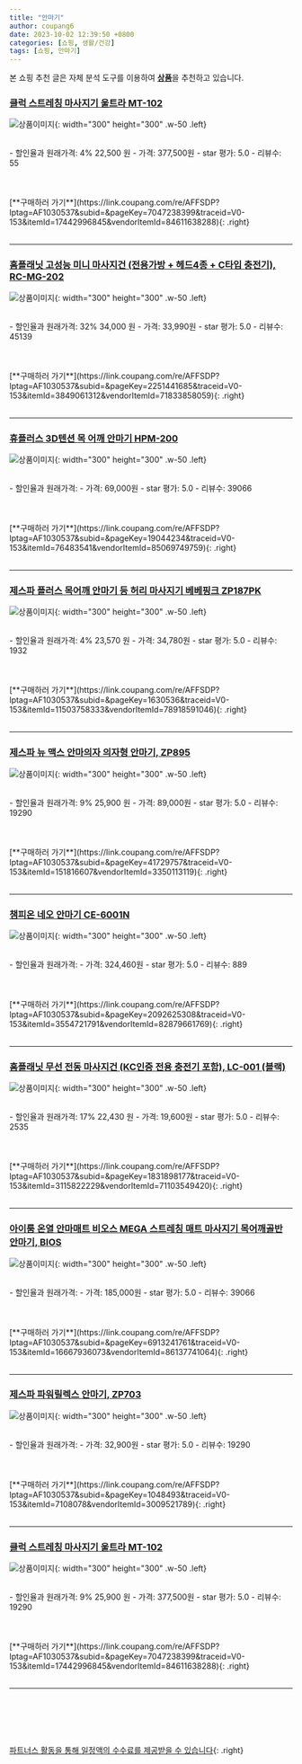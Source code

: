 ```yaml
---
title: "안마기"
author: coupang6
date: 2023-10-02 12:39:50 +0800
categories: [쇼핑, 생활/건강]
tags: [쇼핑, 안마기]
---
```


본 쇼핑 추천 글은 자체 분석 도구를 이용하여 [**상품**](https://link.coupang.com/a/bao1ui)을 추천하고 있습니다.

### [클럭 스트레칭 마사지기 울트라 MT-102](https://link.coupang.com/re/AFFSDP?lptag=AF1030537&subid=&pageKey=7047238399&traceid=V0-153&itemId=17442996845&vendorItemId=84611638288)

![상품이미지](https://thumbnail10.coupangcdn.com/thumbnails/remote/230x230ex/image/retail/images/43237435283952-219ca4ba-ea86-4da8-915c-a2d08f85f5f5.jpg){: width="300" height="300" .w-50 .left}


<br>
- 할인율과 원래가격: 4%  22,500   원
- 가격: 377,500원
- star 평가: 5.0
- 리뷰수: 55
<br>
<br>
<br>
<br>
[**구매하러 가기**](https://link.coupang.com/re/AFFSDP?lptag=AF1030537&subid=&pageKey=7047238399&traceid=V0-153&itemId=17442996845&vendorItemId=84611638288){: .right}
<br>
<br>

---

### [홈플래닛 고성능 미니 마사지건 (전용가방 + 헤드4종 + C타입 충전기), RC-MG-202](https://link.coupang.com/re/AFFSDP?lptag=AF1030537&subid=&pageKey=2251441685&traceid=V0-153&itemId=3849061312&vendorItemId=71833858059)

![상품이미지](https://thumbnail8.coupangcdn.com/thumbnails/remote/230x230ex/image/retail/images/97468356623095-d5c5d210-4659-450c-8295-a3f204ed18c0.jpg){: width="300" height="300" .w-50 .left}


<br>
- 할인율과 원래가격: 32%  34,000   원
- 가격: 33,990원
- star 평가: 5.0
- 리뷰수: 45139
<br>
<br>
<br>
<br>
[**구매하러 가기**](https://link.coupang.com/re/AFFSDP?lptag=AF1030537&subid=&pageKey=2251441685&traceid=V0-153&itemId=3849061312&vendorItemId=71833858059){: .right}
<br>
<br>

---

### [휴플러스 3D텐션 목 어깨 안마기 HPM-200](https://link.coupang.com/re/AFFSDP?lptag=AF1030537&subid=&pageKey=19044234&traceid=V0-153&itemId=76483541&vendorItemId=85069749759)

![상품이미지](https://thumbnail8.coupangcdn.com/thumbnails/remote/230x230ex/image/vendor_inventory/1459/0dc95ab9a42b9c3aa24bbe1bc3575f638f1caf4741de3182a1275d32be4e.jpg){: width="300" height="300" .w-50 .left}


<br>
- 할인율과 원래가격: 
- 가격: 69,000원
- star 평가: 5.0
- 리뷰수: 39066
<br>
<br>
<br>
<br>
[**구매하러 가기**](https://link.coupang.com/re/AFFSDP?lptag=AF1030537&subid=&pageKey=19044234&traceid=V0-153&itemId=76483541&vendorItemId=85069749759){: .right}
<br>
<br>

---

### [제스파 플러스 목어깨 안마기 등 허리 마사지기 베베핑크 ZP187PK](https://link.coupang.com/re/AFFSDP?lptag=AF1030537&subid=&pageKey=1630536&traceid=V0-153&itemId=11503758333&vendorItemId=78918591046)

![상품이미지](https://thumbnail8.coupangcdn.com/thumbnails/remote/230x230ex/image/retail/images/629846749180109-68f375bb-24dd-4376-8f20-5da7d6956894.jpg){: width="300" height="300" .w-50 .left}


<br>
- 할인율과 원래가격: 4%  23,570   원
- 가격: 34,780원
- star 평가: 5.0
- 리뷰수: 1932
<br>
<br>
<br>
<br>
[**구매하러 가기**](https://link.coupang.com/re/AFFSDP?lptag=AF1030537&subid=&pageKey=1630536&traceid=V0-153&itemId=11503758333&vendorItemId=78918591046){: .right}
<br>
<br>

---

### [제스파 뉴 맥스 안마의자 의자형 안마기, ZP895](https://link.coupang.com/re/AFFSDP?lptag=AF1030537&subid=&pageKey=41729757&traceid=V0-153&itemId=151816607&vendorItemId=3350113119)

![상품이미지](https://thumbnail10.coupangcdn.com/thumbnails/remote/230x230ex/image/retail/images/1679091962306867-ec10f532-edd5-44de-8a4b-8614eee48bc0.jpg){: width="300" height="300" .w-50 .left}


<br>
- 할인율과 원래가격: 9%  25,900   원
- 가격: 89,000원
- star 평가: 5.0
- 리뷰수: 19290
<br>
<br>
<br>
<br>
[**구매하러 가기**](https://link.coupang.com/re/AFFSDP?lptag=AF1030537&subid=&pageKey=41729757&traceid=V0-153&itemId=151816607&vendorItemId=3350113119){: .right}
<br>
<br>

---

### [챔피온 네오 안마기 CE-6001N](https://link.coupang.com/re/AFFSDP?lptag=AF1030537&subid=&pageKey=2092625308&traceid=V0-153&itemId=3554721791&vendorItemId=82879661769)

![상품이미지](https://thumbnail7.coupangcdn.com/thumbnails/remote/230x230ex/image/vendor_inventory/5988/0323ca68775a2522fa132a01ea591b2ec042dc3fdf157bbc147db50b795f.jpg){: width="300" height="300" .w-50 .left}


<br>
- 할인율과 원래가격: 
- 가격: 324,460원
- star 평가: 5.0
- 리뷰수: 889
<br>
<br>
<br>
<br>
[**구매하러 가기**](https://link.coupang.com/re/AFFSDP?lptag=AF1030537&subid=&pageKey=2092625308&traceid=V0-153&itemId=3554721791&vendorItemId=82879661769){: .right}
<br>
<br>

---

### [홈플래닛 무선 전동 마사지건 (KC인증 전용 충전기 포함), LC-001 (블랙)](https://link.coupang.com/re/AFFSDP?lptag=AF1030537&subid=&pageKey=1831898177&traceid=V0-153&itemId=3115822229&vendorItemId=71103549420)

![상품이미지](https://thumbnail7.coupangcdn.com/thumbnails/remote/230x230ex/image/retail/images/6848465164324956-c3959bb6-0f40-4fc9-a1ef-f922f52fc703.jpg){: width="300" height="300" .w-50 .left}


<br>
- 할인율과 원래가격: 17%  22,430   원
- 가격: 19,600원
- star 평가: 5.0
- 리뷰수: 2535
<br>
<br>
<br>
<br>
[**구매하러 가기**](https://link.coupang.com/re/AFFSDP?lptag=AF1030537&subid=&pageKey=1831898177&traceid=V0-153&itemId=3115822229&vendorItemId=71103549420){: .right}
<br>
<br>

---

### [아이룸 온열 안마매트 비오스 MEGA 스트레칭 매트 마사지기 목어깨골반 안마기, BIOS](https://link.coupang.com/re/AFFSDP?lptag=AF1030537&subid=&pageKey=6913241761&traceid=V0-153&itemId=16667936073&vendorItemId=86137741064)

![상품이미지](https://thumbnail7.coupangcdn.com/thumbnails/remote/230x230ex/image/vendor_inventory/f6b5/265e7c94a337337aee54249ab28daf9120b1ea5586b4bb3e5003f379d1dd.jpg){: width="300" height="300" .w-50 .left}


<br>
- 할인율과 원래가격: 
- 가격: 185,000원
- star 평가: 5.0
- 리뷰수: 39066
<br>
<br>
<br>
<br>
[**구매하러 가기**](https://link.coupang.com/re/AFFSDP?lptag=AF1030537&subid=&pageKey=6913241761&traceid=V0-153&itemId=16667936073&vendorItemId=86137741064){: .right}
<br>
<br>

---

### [제스파 파워릴렉스 안마기, ZP703](https://link.coupang.com/re/AFFSDP?lptag=AF1030537&subid=&pageKey=1048493&traceid=V0-153&itemId=7108078&vendorItemId=3009521789)

![상품이미지](https://thumbnail7.coupangcdn.com/thumbnails/remote/230x230ex/image/product/image/vendoritem/2018/09/10/3009521789/7c47ec5f-46e2-49eb-a692-6d58272b270b.jpg){: width="300" height="300" .w-50 .left}


<br>
- 할인율과 원래가격: 
- 가격: 32,900원
- star 평가: 5.0
- 리뷰수: 19290
<br>
<br>
<br>
<br>
[**구매하러 가기**](https://link.coupang.com/re/AFFSDP?lptag=AF1030537&subid=&pageKey=1048493&traceid=V0-153&itemId=7108078&vendorItemId=3009521789){: .right}
<br>
<br>

---

### [클럭 스트레칭 마사지기 울트라 MT-102](https://link.coupang.com/re/AFFSDP?lptag=AF1030537&subid=&pageKey=7047238399&traceid=V0-153&itemId=17442996845&vendorItemId=84611638288)

![상품이미지](https://thumbnail10.coupangcdn.com/thumbnails/remote/230x230ex/image/retail/images/43237435283952-219ca4ba-ea86-4da8-915c-a2d08f85f5f5.jpg){: width="300" height="300" .w-50 .left}


<br>
- 할인율과 원래가격: 9%  25,900   원
- 가격: 377,500원
- star 평가: 5.0
- 리뷰수: 19290
<br>
<br>
<br>
<br>
[**구매하러 가기**](https://link.coupang.com/re/AFFSDP?lptag=AF1030537&subid=&pageKey=7047238399&traceid=V0-153&itemId=17442996845&vendorItemId=84611638288){: .right}
<br>
<br>

---
<br><br><br><br><br> [파트너스 활동을 통해 일정액의 수수료를 제공받을 수 있습니다](https://link.coupang.com/a/bao1ui){: .right}
